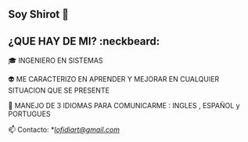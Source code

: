 ## Soy Shirot 👋

<h2> ¿QUE HAY DE MI? :neckbeard: </h2>

<p align="left">
  
🎓 INGENIERO EN SISTEMAS

👽 ME CARACTERIZO EN APRENDER Y MEJORAR EN CUALQUIER SITUACION QUE SE PRESENTE

💙 MANEJO DE 3 IDIOMAS PARA COMUNICARME : INGLES , ESPAÑOL y PORTUGUES

📫 Contacto: **lofidiart@gmail.com*

  </p>
<br>
